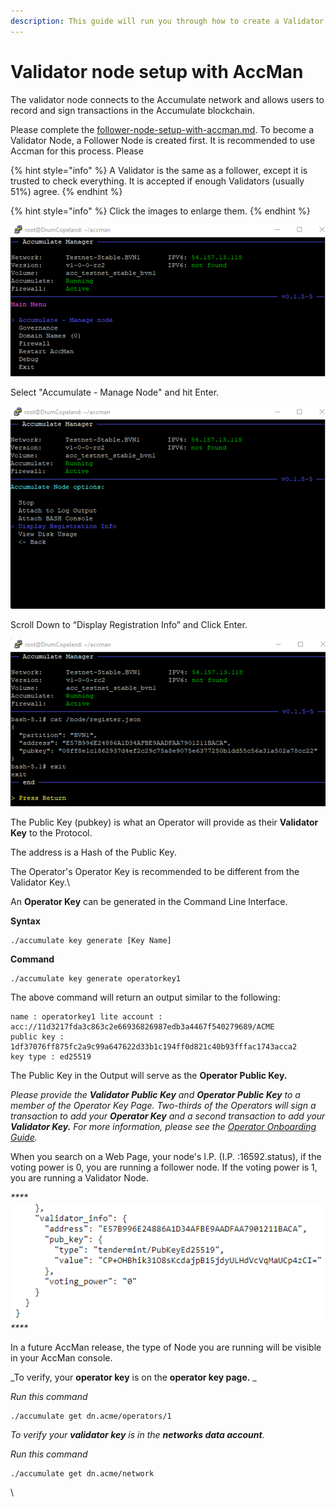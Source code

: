 ```yaml
---
description: This guide will run you through how to create a Validator Node.
---
```


# Validator node setup with AccMan

The validator node connects to the Accumulate network and allows users to record and sign transactions in the Accumulate blockchain.&#x20;

Please complete the [follower-node-setup-with-accman.md](follower-node-setup-with-accman.md "mention"). To become a Validator Node, a Follower Node is created first. It is recommended to use Accman for this process. Please&#x20;

{% hint style="info" %}
A Validator is the same as a follower, except it is trusted to check everything. It is accepted if enough Validators (usually 51%) agree. &#x20;
{% endhint %}

{% hint style="info" %}
Click the images to enlarge them.
{% endhint %}

![](<../.gitbook/assets/image (5) (1).png>)

Select "Accumulate - Manage Node" and hit Enter.

![](<../.gitbook/assets/image (6).png>)

Scroll Down to “Display Registration Info” and Click Enter.

![](<../.gitbook/assets/image (1).png>)

The Public Key (pubkey) is what an Operator will provide as their **Validator Key** to the Protocol.

The address is a Hash of the Public Key.

The Operator's Operator Key is recommended to be different from the Validator Key.\


An **Operator Key** can be generated in the Command Line Interface.

**Syntax**

```
./accumulate key generate [Key Name]
```

**Command**

```
./accumulate key generate operatorkey1 
```

The above command will return an output similar to the following:&#x20;

```
name : operatorkey1 lite account : acc://11d3217fda3c863c2e66936826987edb3a4467f540279689/ACME
public key : 1df37076ff875fc2a9c99a647622d33b1c194ff0d821c40b93fffac1743acca2
key type : ed25519
```

The Public Key in the Output will serve as the **Operator Public Key.**

_Please provide the **Validator Public Key** and **Operator Public Key** to a member of the Operator Key Page. Two-thirds of the Operators will sign a transaction to add your **Operator Key** and a second transaction to add your **Validator Key.** For more information, please see the_ [_Operator Onboarding Guide_](https://docs.accumulatenetwork.io/accumulate/nodes/operator-onboarding-guide)_._

When you search on a Web Page, your node's I.P. (I.P. :16592.status), if the voting power is 0, you are running a follower node. If the voting power is 1, you are running a Validator Node.&#x20;

_****_![](<../.gitbook/assets/image (3).png>)_****_

In a future AccMan release, the type of Node you are running will be visible in your AccMan console.

_To verify, your **operator key** is on the **operator key page.** _&#x20;

_Run this command_

```
./accumulate get dn.acme/operators/1 
```

_To verify your **validator key** is in the **networks data account**._

_Run this command_

```
./accumulate get dn.acme/network
```

\
